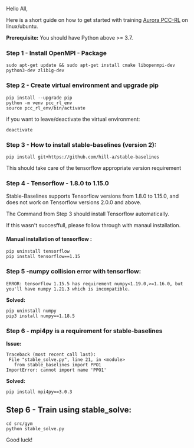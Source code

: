Hello All,

Here is a short guide on how to get started with training [Aurora PCC-RL](https://github.com/PCCproject/PCC-RL) on linux/ubuntu.

**Prerequisite:** You should have Python above >= 3.7.

### Step 1 - Install OpenMPI - Package
```
sudo apt-get update && sudo apt-get install cmake libopenmpi-dev python3-dev zlib1g-dev
```

### Step 2 - Create virtual environment and upgrade pip

```
pip install --upgrade pip
python -m venv pcc_rl_env
source pcc_rl_env/bin/activate
```
if you want to leave/deactivate the virtual environment:
```
deactivate
```

### Step 3 - How to install stable-baselines (version 2):
```
pip install git+https://github.com/hill-a/stable-baselines 
```
This should take care of the tensorflow appropriate version requirement

### Step 4 - Tensorflow - 1.8.0 to 1.15.0

Stable-Baselines supports Tensorflow versions from 1.8.0 to 1.15.0, and does not work on Tensorflow versions 2.0.0 and above.

The Command from Step 3 should install Tensorflow automatically.

If this wasn't succesffull, please follow through with manaul installation.

#### Manual installation of  tensorflow :
```
pip uninstall tensorflow
pip install tensorflow==1.15
```

### Step 5 -numpy  collision error with tensorflow:

```
ERROR: tensorflow 1.15.5 has requirement numpy<1.19.0,>=1.16.0, but you'll have numpy 1.21.3 which is incompatible.
```
**Solved:**
```
pip uninstall numpy
pip3 install numpy==1.18.5
```

### Step 6 - mpi4py is a requirement for stable-baselines

**Issue:**
```
Traceback (most recent call last):
 File "stable_solve.py", line 21, in <module>
   from stable_baselines import PPO1
ImportError: cannot import name 'PPO1'
```
**Solved:**
```
pip install mpi4py==3.0.3
```

Step 6 - Train using stable_solve:
----------------------------------
```
cd src/gym
python stable_solve.py 
```

Good luck!
